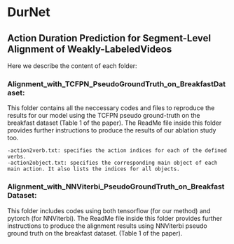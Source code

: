 # DurNet
## Action Duration Prediction for Segment-Level Alignment of Weakly-LabeledVideos

Here we describe the content of each folder:

### Alignment_with_TCFPN_PseudoGroundTruth_on_BreakfastDataset: 
This folder contains all the neccessary codes and files to reproduce the results for our model using the TCFPN pseudo ground-truth on the breakfast dataset (Table 1 of the paper). The ReadMe file inside this folder provides further instructions to produce the results of our ablation study too. 
	
	-action2verb.txt: specifies the action indices for each of the defined verbs. 
	-action2object.txt: specifies the corresponding main object of each main action. It also lists the indices for all objects. 




### Alignment_with_NNViterbi_PseudoGroundTruth_on_BreakfastDataset: 
This folder includes codes using both tensorflow (for our method) and pytorch (for NNViterbi). The ReadMe file inside this folder provides further instructions to produce the alignment results using NNViterbi pseudo ground truth on the breakfast dataset. (Table 1 of the paper).
